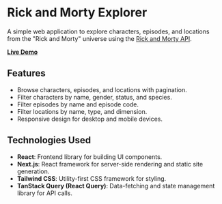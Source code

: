 # Rick and Morty Explorer


A simple web application to explore characters, episodes, and locations from the "Rick and Morty" universe using the [Rick and Morty API](https://rickandmortyapi.com/).

**[Live Demo](https://rick-and-morty-q5yrbbmhh-maksyms-projects-a94149fc.vercel.app/)**

## Features
- Browse characters, episodes, and locations with pagination.
- Filter characters by name, gender, status, and species.
- Filter episodes by name and episode code.
- Filter locations by name, type, and dimension.
- Responsive design for desktop and mobile devices.

## Technologies Used
- **React**: Frontend library for building UI components.
- **Next.js**: React framework for server-side rendering and static site generation.
- **Tailwind CSS**: Utility-first CSS framework for styling.
- **TanStack Query (React Query)**: Data-fetching and state management library for API calls.
